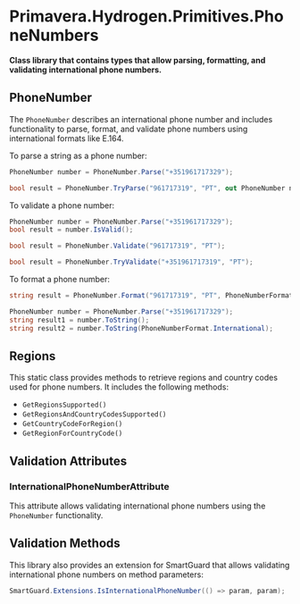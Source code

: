# Primavera.Hydrogen.Primitives.PhoneNumbers

**Class library that contains types that allow parsing, formatting, and validating international phone numbers.**

## PhoneNumber

The `PhoneNumber` describes an international phone number and includes functionality to parse, format, and validate
phone numbers using international formats like E.164.

To parse a string as a phone number:

```csharp
PhoneNumber number = PhoneNumber.Parse("+351961717329");

bool result = PhoneNumber.TryParse("961717319", "PT", out PhoneNumber number);
```

To validate a phone number:

```csharp
PhoneNumber number = PhoneNumber.Parse("+351961717329");
bool result = number.IsValid();

bool result = PhoneNumber.Validate("961717319", "PT");

bool result = PhoneNumber.TryValidate("+351961717319", "PT");
```

To format a phone number:

```csharp
string result = PhoneNumber.Format("961717319", "PT", PhoneNumberFormat.E164);

PhoneNumber number = PhoneNumber.Parse("+351961717329");
string result1 = number.ToString();
string result2 = number.ToString(PhoneNumberFormat.International);
```

## Regions

This static class provides methods to retrieve regions and country codes used for phone numbers. It includes
the following methods:

- `GetRegionsSupported()`
- `GetRegionsAndCountryCodesSupported()`
- `GetCountryCodeForRegion()`
- `GetRegionForCountryCode()`

## Validation Attributes

### InternationalPhoneNumberAttribute

This attribute allows validating international phone numbers using the `PhoneNumber` functionality.

## Validation Methods

This library also provides an extension for SmartGuard that allows validating international
phone numbers on method parameters:

```csharp
SmartGuard.Extensions.IsInternationalPhoneNumber(() => param, param);
```
